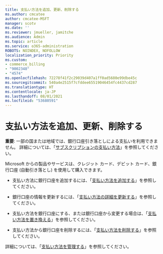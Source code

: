 ```yaml
---
title: 支払い方法を追加、更新、削除する
ms.author: cmcatee
author: cmcatee-MSFT
manager: scotv
ms.date: ''
ms.reviewer: jmueller, jamitche
ms.audience: Admin
ms.topic: article
ms.service: o365-administration
ROBOTS: NOINDEX, NOFOLLOW
localization_priority: Priority
ms.custom:
- commerce_billing
- "9002348"
- "4574"
ms.openlocfilehash: 72278f41f2c29039d407a1ff0ad5680e99dbe45c
ms.sourcegitcommit: 540a4e2515f7cfddee65519046454fc4437cd287
ms.translationtype: HT
ms.contentlocale: ja-JP
ms.lasthandoff: 08/01/2021
ms.locfileid: "53680591"
---
```

# <a name="add-update-or-remove-payment-method"></a>支払い方法を追加、更新、削除する

**重要**: 一部の国または地域では、銀行口座引き落としによる支払いを利用できません。 詳細については、「[サブスクリプションの支払い方法](/microsoft-365/commerce/billing-and-payments/pay-for-your-subscription)」を参照してください。 

Microsoft からの製品やサービスは、クレジット カード、デビット カード、銀行口座 (自動引き落とし) を使用して購入できます。

- 支払い方法に銀行口座を追加するには、「[支払い方法を追加する](/microsoft-365/commerce/billing-and-payments/manage-payment-methods#add-a-payment-method)」を参照してください。

- 銀行口座の情報を更新するには、「[支払い方法の詳細を更新する](/microsoft-365/commerce/billing-and-payments/manage-payment-methods#update-payment-method-details)」を参照してください。

- 支払い方法を銀行口座にする、または銀行口座から変更する場合は、「[支払い方法を置き換える](/microsoft-365/commerce/billing-and-payments/manage-payment-methods#replace-a-payment-method)」を参照してください。

- 支払い方法から銀行口座を削除するには、「[支払い方法を削除する](/microsoft-365/commerce/billing-and-payments/manage-payment-methods#delete-a-payment-method)」を参照してください。

詳細については、「[支払い方法を管理する](/microsoft-365/commerce/billing-and-payments/manage-payment-methods)」を参照してください。
